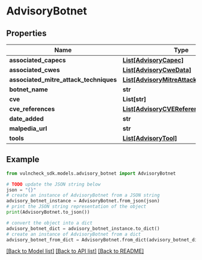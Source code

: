 # AdvisoryBotnet


## Properties

Name | Type | Description | Notes
------------ | ------------- | ------------- | -------------
**associated_capecs** | [**List[AdvisoryCapec]**](AdvisoryCapec.md) |  | [optional] 
**associated_cwes** | [**List[AdvisoryCweData]**](AdvisoryCweData.md) |  | [optional] 
**associated_mitre_attack_techniques** | [**List[AdvisoryMitreAttackTechWithRefs]**](AdvisoryMitreAttackTechWithRefs.md) |  | [optional] 
**botnet_name** | **str** |  | [optional] 
**cve** | **List[str]** |  | [optional] 
**cve_references** | [**List[AdvisoryCVEReference]**](AdvisoryCVEReference.md) |  | [optional] 
**date_added** | **str** |  | [optional] 
**malpedia_url** | **str** |  | [optional] 
**tools** | [**List[AdvisoryTool]**](AdvisoryTool.md) |  | [optional] 

## Example

```python
from vulncheck_sdk.models.advisory_botnet import AdvisoryBotnet

# TODO update the JSON string below
json = "{}"
# create an instance of AdvisoryBotnet from a JSON string
advisory_botnet_instance = AdvisoryBotnet.from_json(json)
# print the JSON string representation of the object
print(AdvisoryBotnet.to_json())

# convert the object into a dict
advisory_botnet_dict = advisory_botnet_instance.to_dict()
# create an instance of AdvisoryBotnet from a dict
advisory_botnet_from_dict = AdvisoryBotnet.from_dict(advisory_botnet_dict)
```
[[Back to Model list]](../README.md#documentation-for-models) [[Back to API list]](../README.md#documentation-for-api-endpoints) [[Back to README]](../README.md)



